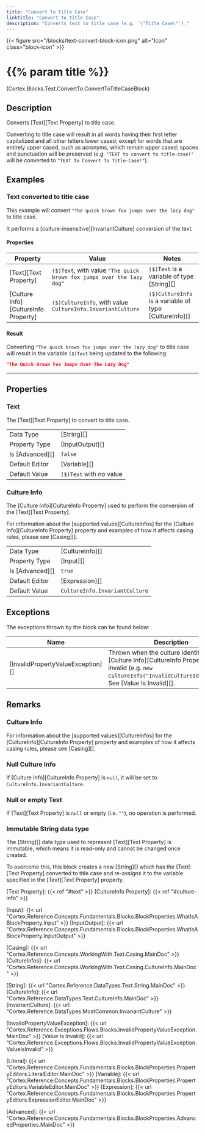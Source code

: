 ```yaml
---
title: "Convert To Title Case"
linkTitle: "Convert To Title Case"
description: "Converts text to title case (e.g. `\"Title Case\"`)."
---
```


{{< figure src="/blocks/text-convert-block-icon.png" alt="Icon" class="block-icon" >}}

# {{% param title %}}

<p class="namespace">(Cortex.Blocks.Text.ConvertTo.ConvertToTitleCaseBlock)</p>

## Description

Converts [Text][Text Property] to title case.

Converting to title case will result in all words having their first letter capitalized and all other letters lower cased; except for words that are entirely upper cased, such as acronyms, which remain upper cased; spaces and punctuation will be preserved (e.g. `"TEXT to convert to title-case!"` will be converted to `"TEXT To Convert To Title-Case!"`).

## Examples

### Text converted to title case

This example will convert `"The quick brown fox jumps over the lazy dog"` to title case.

It performs a [culture-insensitive][InvariantCulture] conversion of the text.

#### Properties

| Property           | Value                     | Notes                                    |
|--------------------|---------------------------|------------------------------------------|
| [Text][Text Property] | `($)Text`, with value `"The quick brown fox jumps over the lazy dog"` | `($)Text` is a variable of type [String][] |
| [Culture Info][CultureInfo Property] | `($)CultureInfo`, with value `CultureInfo.InvariantCulture` | `($)CultureInfo` is a variable of type [CultureInfo][] |

#### Result

Converting `"The quick brown fox jumps over the lazy dog"` to title case will result in the variable `($)Text` being updated to the following:

```json
"The Quick Brown Fox Jumps Over The Lazy Dog"
```

***

## Properties

### Text

The [Text][Text Property] to convert to title case.

| | |
|--------------------|---------------------------|
| Data Type | [String][] |
| Property Type | [InputOutput][] |
| Is [Advanced][] | `false` |
| Default Editor | [Variable][] |
| Default Value | `($)Text` with no value |

### Culture Info

The [Culture Info][CultureInfo Property] used to perform the conversion of the [Text][Text Property].

For information about the [supported values][CultureInfos] for the [Culture Info][CultureInfo Property] property and examples of how it affects casing rules, please see [Casing][].

| | |
|--------------------|---------------------------|
| Data Type | [CultureInfo][] |
| Property Type | [Input][] |
| Is [Advanced][] | `true` |
| Default Editor | [Expression][] |
| Default Value | `CultureInfo.InvariantCulture` |

## Exceptions

The exceptions thrown by the block can be found below:

| Name     | Description |
|----------|----------|
| [InvalidPropertyValueException][] | Thrown when the culture identifier of the [Culture Info][CultureInfo Property] is invalid (e.g. `new CultureInfo("InvalidCultureIdentifier")`). See [Value Is Invalid][]. |

## Remarks

### Culture Info

For information about the [supported values][CultureInfos] for the [CultureInfo][CultureInfo Property] property and examples of how it affects casing rules, please see [Casing][].

### Null Culture Info

If [Culture Info][CultureInfo Property] is `null`, it will be set to `CultureInfo.InvariantCulture`.

### Null or empty Text

If [Text][Text Property] is `null` or empty (i.e. `""`), no operation is performed.

### Immutable String data type

The [String][] data type used to represent [Text][Text Property] is immutable, which means it is read-only and cannot be changed once created.

To overcome this, this block creates a new [String][] which has the [Text][Text Property] converted to title case and re-assigns it to the variable specified in the [Text][Text Property] property.

[Text Property]: {{< ref "#text" >}}
[CultureInfo Property]: {{< ref "#culture-info" >}}

[Input]: {{< url "Cortex.Reference.Concepts.Fundamentals.Blocks.BlockProperties.WhatIsABlockProperty.Input" >}}
[InputOutput]: {{< url "Cortex.Reference.Concepts.Fundamentals.Blocks.BlockProperties.WhatIsABlockProperty.InputOutput" >}}

[Casing]: {{< url "Cortex.Reference.Concepts.WorkingWith.Text.Casing.MainDoc" >}}
[CultureInfos]: {{< url "Cortex.Reference.Concepts.WorkingWith.Text.Casing.CultureInfo.MainDoc" >}}

[String]: {{< url "Cortex.Reference.DataTypes.Text.String.MainDoc" >}}
[CultureInfo]: {{< url "Cortex.Reference.DataTypes.Text.CultureInfo.MainDoc" >}}
[InvariantCulture]: {{< url "Cortex.Reference.DataTypes.MostCommon.InvariantCulture" >}}

[InvalidPropertyValueException]: {{< url "Cortex.Reference.Exceptions.Flows.Blocks.InvalidPropertyValueException.MainDoc" >}}
[Value Is Invalid]: {{< url "Cortex.Reference.Exceptions.Flows.Blocks.InvalidPropertyValueException.ValueIsInvalid" >}}

[Literal]: {{< url "Cortex.Reference.Concepts.Fundamentals.Blocks.BlockProperties.PropertyEditors.LiteralEditor.MainDoc" >}}
[Variable]: {{< url "Cortex.Reference.Concepts.Fundamentals.Blocks.BlockProperties.PropertyEditors.VariableEditor.MainDoc" >}}
[Expression]: {{< url "Cortex.Reference.Concepts.Fundamentals.Blocks.BlockProperties.PropertyEditors.ExpressionEditor.MainDoc" >}}

[Advanced]: {{< url "Cortex.Reference.Concepts.Fundamentals.Blocks.BlockProperties.AdvancedProperties.MainDoc" >}}
